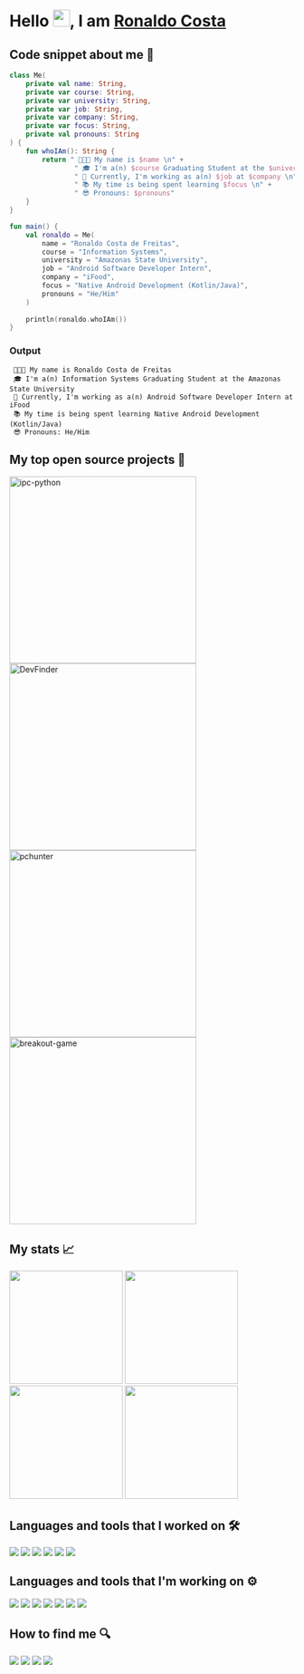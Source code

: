 # Hello <img src="https://github.com/TheDudeThatCode/TheDudeThatCode/blob/master/Assets/Hi.gif" width="30px">, I am [Ronaldo Costa](https://www.linkedin.com/in/ronaldocoding/)

## Code snippet about me 🤗
```kotlin
class Me(
    private val name: String,
    private var course: String,
    private var university: String,
    private var job: String,
    private var company: String,
    private var focus: String,
    private val pronouns: String
) {
    fun whoIAm(): String {
        return " 👨🏻‍💻 My name is $name \n" +
                " 🎓 I'm a(n) $course Graduating Student at the $university \n" +
                " 💼 Currently, I'm working as a(n) $job at $company \n" +
                " 📚 My time is being spent learning $focus \n" +
                " 😎 Pronouns: $pronouns"
    }
}

fun main() {
    val ronaldo = Me(
        name = "Ronaldo Costa de Freitas",
        course = "Information Systems",
        university = "Amazonas State University",
        job = "Android Software Developer Intern",
        company = "iFood",
        focus = "Native Android Development (Kotlin/Java)",
        pronouns = "He/Him"
    )
    
    println(ronaldo.whoIAm())
}
```

### Output
```
 👨🏻‍💻 My name is Ronaldo Costa de Freitas 
 🎓 I'm a(n) Information Systems Graduating Student at the Amazonas State University 
 💼 Currently, I'm working as a(n) Android Software Developer Intern at iFood 
 📚 My time is being spent learning Native Android Development (Kotlin/Java) 
 😎 Pronouns: He/Him
```
##

## My top open source projects 🚀
<p align="left">
    <a href="https://github.com/ronaldocoding/ipc-python"><img width="330" src="https://denvercoder1-github-readme-stats.vercel.app/api/pin/?username=ronaldocoding&repo=ipc-python&theme=dracula&bg_color=272A36&title_color=FE6E96&icon_color=F8D866&hide_border=false&show_icons=true" alt="ipc-python"></a>
   <a href="https://github.com/ronaldocoding/DevFinder"><img width="330" src="https://denvercoder1-github-readme-stats.vercel.app/api/pin/?username=ronaldocoding&repo=DevFinder&theme=dracula&bg_color=272A36&title_color=FE6E96&icon_color=F8D866&hide_border=false&show_icons=true" alt="DevFinder"></a>
   <a href="https://github.com/ronaldocoding/pchunter"><img width="330" src="https://denvercoder1-github-readme-stats.vercel.app/api/pin/?username=ronaldocoding&repo=pchunter&theme=dracula&bg_color=272A36&title_color=FE6E96&icon_color=F8D866&hide_border=false&show_icons=true" alt="pchunter"></a>
   <a href="https://github.com/ronaldocoding/breakout-game"><img width="330" src="https://denvercoder1-github-readme-stats.vercel.app/api/pin/?username=ronaldocoding&repo=breakout-game&theme=dracula&bg_color=272A36&title_color=FE6E96&icon_color=F8D866&hide_border=false&show_icons=true" alt="breakout-game"></a>
</p>

##

## My stats 📈
<div>
   <a href="https://wakatime.com/@ronaldocoding"><img height="200em" src="https://github-readme-stats.vercel.app/api/wakatime?username=ronaldocoding&theme=dracula&background_color=272A36&hide_border=true"/></a>
  <a href="https://github.com/ronaldocoding"><img height="200em" src="http://github-readme-streak-stats.herokuapp.com?user=ronaldocoding&theme=dracula&hide_border=true"/></a>
  <a href="https://github.com/ronaldocoding"><img height="200em" src="https://github-readme-stats.vercel.app/api?username=ronaldocoding&show_icons=true&theme=dracula&include_all_commits=true&count_private=true&hide_border=true"/></a>
  <a href="https://github.com/ronaldocoding"><img height="200em" src="https://github-readme-stats.vercel.app/api/top-langs/?username=ronaldocoding&layout=compact&langs_count=7&theme=dracula&hide_border=true" /></a>
</div>
   
 ##
 
 ## Languages and tools that I worked on 🛠
 <div style="display: inline_block">
    <a href="https://developer.mozilla.org/en-US/docs/web/html"><img src="https://img.shields.io/badge/-HTML5-E34F26?style=for-the-badge&logo=html5&logoColor=white"></a>
     <a href="https://developer.mozilla.org/en-US/docs/Web/CSS"><img src="https://img.shields.io/badge/CSS3-1572B6?style=for-the-badge&logo=css3&logoColor=white"></a>
    <a href="https://developer.mozilla.org/en-US/docs/Web/JavaScript"><img src="https://img.shields.io/badge/JavaScript-F7DF1E?style=for-the-badge&logo=javascript&logoColor=black"></a>
    <a href="https://spring.io/"><img src="https://img.shields.io/badge/Spring-6DB33F?style=for-the-badge&logo=spring&logoColor=white"></a>
    <a href="https://firebase.google.com/?hl=en"><img src="https://img.shields.io/badge/firebase-ffca28?style=for-the-badge&logo=firebase&logoColor=black"></a>
    <a href="https://dev.mysql.com/"><img src="https://img.shields.io/badge/MySQL-005C84?style=for-the-badge&logo=mysql&logoColor=white"></a>
 </div>
  
  ##
  
  ## Languages and tools that I'm working on ⚙️
 <div style="display: inline_block">
  <a href="https://developer.android.com/"><img src="https://img.shields.io/badge/Android-3DDC84?style=for-the-badge&logo=android&logoColor=white"></a>
  <a href="https://kotlinlang.org/"><img src="https://img.shields.io/badge/Kotlin-0095D5?&style=for-the-badge&logo=kotlin&logoColor=white"></a>
  <a href="https://dev.java/"><img src="https://img.shields.io/badge/Java-ED8B00?style=for-the-badge&logo=java&logoColor=white"></a>
  <a href="https://www.geeksforgeeks.org/c-programming-language/"><img src="https://img.shields.io/badge/C-00599C?style=for-the-badge&logo=c&logoColor=white"></a>
  <a href="https://www.python.org/"><img src="https://img.shields.io/badge/Python-FFD43B?style=for-the-badge&logo=python&logoColor=blue"></a>
  <a href="https://git-scm.com/"><img src="https://img.shields.io/badge/Git-F05032?style=for-the-badge&logo=git&logoColor=white"></a>
  <a href="https://www.latex-project.org/"><img src="https://img.shields.io/badge/LaTeX-47A141?style=for-the-badge&logo=LaTeX&logoColor=white"></a>
 </div>
  
  ##

## How to find me 🔍
<div> 
  <a href = "mailto:ronaldocosta.developer@gmail.com"><img src="https://img.shields.io/badge/-Gmail-%23333?style=for-the-badge&logo=gmail&logoColor=white" target="_blank"></a>
  <a href="https://www.linkedin.com/in/ronaldocoding" target="_blank"><img src="https://img.shields.io/badge/-LinkedIn-%230077B5?style=for-the-badge&logo=linkedin&logoColor=white" target="_blank"></a>
 <a href="https://instagram.com/ronaldocoding" target="_blank"><img src="https://img.shields.io/badge/-Instagram-%23E4405F?style=for-the-badge&logo=instagram&logoColor=white" target="_blank"></a>
 <a href="https://twitter.com/ronaldocoding" target="_blank"><img src="https://img.shields.io/badge/Twitter-1DA1F2?style=for-the-badge&logo=twitter&logoColor=white" target="_blank"></a>
</div>
